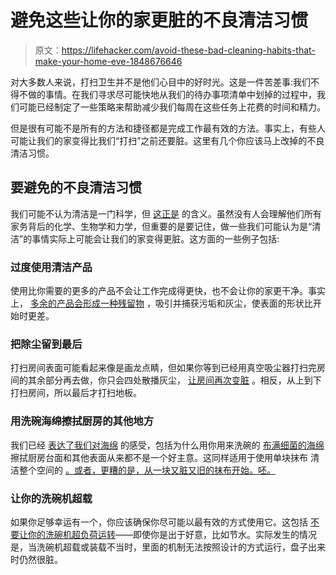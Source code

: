 # 避免这些让你的家更脏的不良清洁习惯

> 原文：<https://lifehacker.com/avoid-these-bad-cleaning-habits-that-make-your-home-eve-1848676646>

对大多数人来说，打扫卫生并不是他们心目中的好时光。这是一件苦差事:我们不得不做的事情。在我们寻求尽可能快地从我们的待办事项清单中划掉的过程中，我们可能已经制定了一些策略来帮助减少我们每周在这些任务上花费的时间和精力。



但是很有可能不是所有的方法和捷径都是完成工作最有效的方法。事实上，有些人可能让我们的家变得比我们“打扫”之前还要脏。这里有几个你应该马上改掉的不良清洁习惯。

## 要避免的不良清洁习惯

我们可能不认为清洁是一门科学，但 [这正是](https://www.library.wisc.edu/gwslibrarian/bibliographies/science/home-economics/) 的含义。虽然没有人会理解他们所有家务背后的化学、生物学和力学，但重要的是要记住，做一些我们可能认为是“清洁”的事情实际上可能会让我们的家变得更脏。这方面的一些例子包括:

### 过度使用清洁产品

使用比你需要的更多的产品不会让工作完成得更快，也不会让你的家更干净。事实上， [多余的产品会形成一种残留物](https://www.thespruce.com/bad-cleaning-habits-4158122) ，吸引并捕获污垢和灰尘，使表面的形状比开始时更差。

### 把除尘留到最后

打扫房间表面可能看起来像是画龙点睛，但如果你等到已经用真空吸尘器打扫完房间的其余部分再去做，你只会四处散播灰尘， [让房间再次变脏](https://www.thespruce.com/bad-cleaning-habits-4158122) 。相反，从上到下打扫房间，所以最后才打扫地板。

### 用洗碗海绵擦拭厨房的其他地方

我们已经 [表达了我们对海绵](https://lifehacker.com/every-sponge-is-bad-1832899231) 的感受，包括为什么用你用来洗碗的 [布满细菌的海绵](https://lifehacker.com/can-a-microwave-really-sanitize-your-dirty-sponges-1847806658) 擦拭厨房台面和其他表面从来都不是一个好主意。这同样适用于使用单块抹布 清洁整个空间的 [。或者，更糟的是，从一块又脏又旧的抹布开始。呸。](https://www.rd.com/list/bad-cleaning-habits/)

### 让你的洗碗机超载

如果你足够幸运有一个，你应该确保你尽可能以最有效的方式使用它。这包括 [不要让你的洗碗机超负荷运转](https://www.rd.com/list/bad-cleaning-habits/)——即使你是出于好意，比如节水。实际发生的情况是，当洗碗机超载或装载不当时，里面的机制无法按照设计的方式运行，盘子出来时仍然很脏。